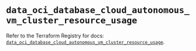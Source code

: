 # `data_oci_database_cloud_autonomous_vm_cluster_resource_usage`

Refer to the Terraform Registry for docs: [`data_oci_database_cloud_autonomous_vm_cluster_resource_usage`](https://registry.terraform.io/providers/oracle/oci/7.19.0/docs/data-sources/database_cloud_autonomous_vm_cluster_resource_usage).
